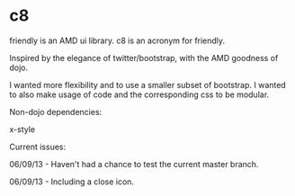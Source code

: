 c8
==

friendly is an AMD ui library.
c8 is an acronym for friendly.

Inspired by the elegance of twitter/bootstrap, with the AMD goodness of dojo. 

I wanted more flexibility and to use a smaller subset of bootstrap. I wanted to also make usage of code and the corresponding css to be modular. 

Non-dojo dependencies:

x-style

Current issues:

06/09/13 - Haven't had a chance to test the current master branch.

06/09/13 - Including a close icon.
